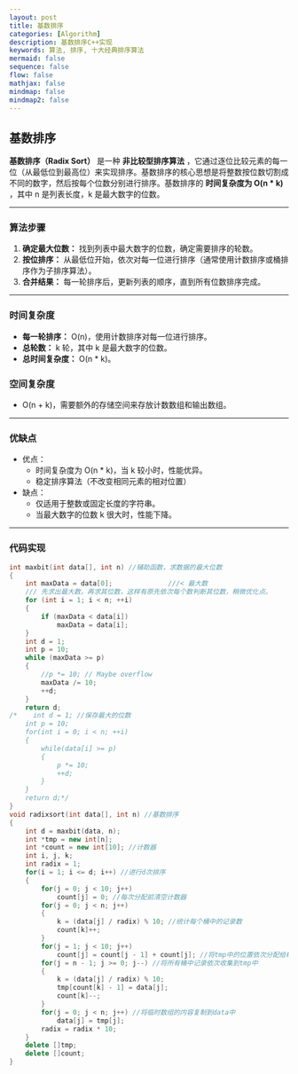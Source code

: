 ```yaml
---
layout: post
title: 基数排序
categories: [Algorithm]
description: 基数排序C++实现
keywords: 算法, 排序, 十大经典排序算法
mermaid: false
sequence: false
flow: false
mathjax: false
mindmap: false
mindmap2: false
---
```


## 基数排序

**基数排序（Radix Sort）** 是一种 **非比较型排序算法** ，它通过逐位比较元素的每一位（从最低位到最高位）来实现排序。基数排序的核心思想是将整数按位数切割成不同的数字，然后按每个位数分别进行排序。基数排序的 **时间复杂度为 O(n * k)** ，其中 n 是列表长度，k 是最大数字的位数。

---

### 算法步骤
1. **确定最大位数：** 找到列表中最大数字的位数，确定需要排序的轮数。
2. **按位排序：** 从最低位开始，依次对每一位进行排序（通常使用计数排序或桶排序作为子排序算法）。
3. **合并结果：** 每一轮排序后，更新列表的顺序，直到所有位数排序完成。

---

### 时间复杂度
+ **每一轮排序：** O(n)，使用计数排序对每一位进行排序。
+ **总轮数：** k 轮，其中 k 是最大数字的位数。
+ **总时间复杂度：** O(n * k)。
  
### 空间复杂度
- O(n + k)，需要额外的存储空间来存放计数数组和输出数组。

---

### 优缺点
+ 优点：
  + 时间复杂度为 O(n * k)，当 k 较小时，性能优异。
  + 稳定排序算法（不改变相同元素的相对位置）
+ 缺点：
  + 仅适用于整数或固定长度的字符串。
  + 当最大数字的位数 k 很大时，性能下降。

---

### 代码实现

```C++
int maxbit(int data[], int n) //辅助函数，求数据的最大位数
{
    int maxData = data[0];              ///< 最大数
    /// 先求出最大数，再求其位数，这样有原先依次每个数判断其位数，稍微优化点。
    for (int i = 1; i < n; ++i)
    {
        if (maxData < data[i])
            maxData = data[i];
    }
    int d = 1;
    int p = 10;
    while (maxData >= p)
    {
        //p *= 10; // Maybe overflow
        maxData /= 10;
        ++d;
    }
    return d;
/*    int d = 1; //保存最大的位数
    int p = 10;
    for(int i = 0; i < n; ++i)
    {
        while(data[i] >= p)
        {
            p *= 10;
            ++d;
        }
    }
    return d;*/
}
void radixsort(int data[], int n) //基数排序
{
    int d = maxbit(data, n);
    int *tmp = new int[n];
    int *count = new int[10]; //计数器
    int i, j, k;
    int radix = 1;
    for(i = 1; i <= d; i++) //进行d次排序
    {
        for(j = 0; j < 10; j++)
            count[j] = 0; //每次分配前清空计数器
        for(j = 0; j < n; j++)
        {
            k = (data[j] / radix) % 10; //统计每个桶中的记录数
            count[k]++;
        }
        for(j = 1; j < 10; j++)
            count[j] = count[j - 1] + count[j]; //将tmp中的位置依次分配给每个桶
        for(j = n - 1; j >= 0; j--) //将所有桶中记录依次收集到tmp中
        {
            k = (data[j] / radix) % 10;
            tmp[count[k] - 1] = data[j];
            count[k]--;
        }
        for(j = 0; j < n; j++) //将临时数组的内容复制到data中
            data[j] = tmp[j];
        radix = radix * 10;
    }
    delete []tmp;
    delete []count;
}
```
